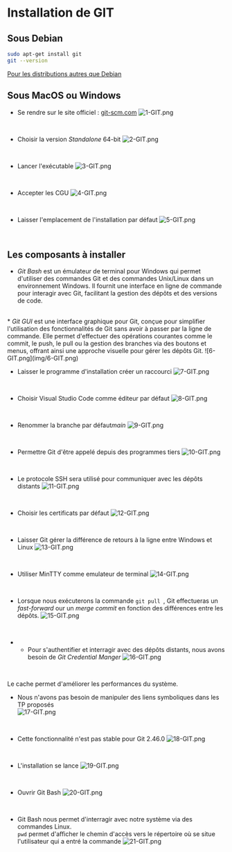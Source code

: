 # Installation de GIT

## Sous Debian

```sh
sudo apt-get install git
git --version
```

[Pour les distributions autres que Debian](http://git-scm.com/download/linux)

## Sous MacOS ou Windows

* Se rendre sur le site officiel : [git-scm.com](https://git-scm.com)
![1-GIT.png](img/1-GIT.png)
<br>

* Choisir la version <em>Standalone</em> 64-bit
![2-GIT.png](img/2-GIT.png)
<br>

* Lancer l'exécutable
![3-GIT.png](img/3-GIT.png)
<br>

* Accepter les CGU
![4-GIT.png](img/4-GIT.png)
<br>

* Laisser l'emplacement de l'installation par défaut
![5-GIT.png](img/5-GIT.png)
<br>

## Les composants à installer

* <em>Git Bash</em> est un émulateur de terminal pour Windows qui permet d'utiliser des commandes Git et des commandes Unix/Linux dans un environnement Windows. Il fournit une interface en ligne de commande pour interagir avec Git, facilitant la gestion des dépôts et des versions de code.
<br>
* <em>Git GUI</em> est une interface graphique pour Git, conçue pour simplifier l'utilisation des fonctionnalités de Git sans avoir à passer par la ligne de commande. Elle permet d'effectuer des opérations courantes comme le commit, le push, le pull ou la gestion des branches via des boutons et menus, offrant ainsi une approche visuelle pour gérer les dépôts Git.
![6-GIT.png](img/6-GIT.png)
<br>

* Laisser le programme d'installation créer un raccourci
![7-GIT.png](img/7-GIT.png)
<br>

* Choisir Visual Studio Code comme éditeur par défaut
![8-GIT.png](img/8-GIT.png)
<br>

* Renommer la branche par défaut<em>main</em>
![9-GIT.png](img/9-GIT.png)
<br>

* Permettre Git d'être appelé depuis des programmes tiers
![10-GIT.png](img/10-GIT.png)
<br>

* Le protocole SSH sera utilisé pour communiquer avec les dépôts distants
![11-GIT.png](img/11-GIT.png)
<br>

* Choisir les certificats par défaut
![12-GIT.png](img/12-GIT.png)
<br>

* Laisser Git gérer la différence de retours à la ligne entre Windows et Linux
![13-GIT.png](img/13-GIT.png)
<br>

* Utiliser MinTTY comme emulateur de terminal
![14-GIT.png](img/14-GIT.png)
<br>

* Lorsque nous exécuterons la commande <code>git pull </code>, Git effectueras un <em>fast-forward</em> our un <em>merge commit</em> en fonction des différences entre les dépôts.
![15-GIT.png](img/15-GIT.png)
<br>

* * Pour s'authentifier et interragir avec des dépôts distants, nous avons besoin de <em>Git Credential Manger</em>
![16-GIT.png](img/16-GIT.png)
<br>

Le cache permet d'améliorer les performances du système.<br>
* Nous n'avons pas besoin de manipuler des liens symboliques dans les TP proposés<br>
![17-GIT.png](img/17-GIT.png)
<br>

* Cette fonctionnalité n'est pas stable pour Git 2.46.0
![18-GIT.png](img/18-GIT.png)
<br>

* L'installation se lance
![19-GIT.png](img/19-GIT.png)
<br>

* Ouvrir Git Bash
![20-GIT.png](img/20-GIT.png)
<br>

* Git Bash nous permet d'interragir avec notre système via des commandes Linux.<br>
<code>pwd</code> permet d'afficher le chemin d'accès vers le répertoire où se situe l'utilisateur qui a entré la commande
![21-GIT.png](img/21-GIT.png)
<br>